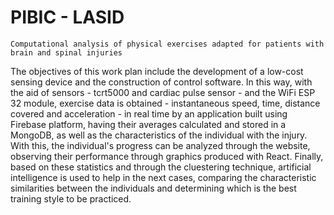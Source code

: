 # PIBIC - LASID
	Computational analysis of physical exercises adapted for patients with brain and spinal injuries
 The objectives of this work plan include the development of a low-cost sensing device and the construction of control software. In this way, with the aid of sensors - tcrt5000 and cardiac pulse sensor - and the WiFi ESP 32 module, exercise data is obtained - instantaneous speed, time, distance covered and acceleration - in real time by an application built using Firebase platform, having their averages calculated and stored in a MongoDB, as well as the characteristics of the individual with the injury. With this, the individual's progress can be analyzed through the website, observing their performance through graphics produced with React. Finally, based on these statistics and through the cluestering technique, artificial intelligence is used to help in the next cases, comparing the characteristic similarities between the individuals and determining which is the best training style to be practiced.

